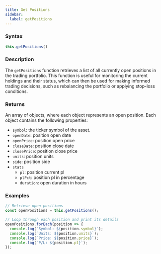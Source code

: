 ```yaml
---
title: Get Positions
sidebar:
  label: getPositions
---
```


### Syntax

```javascript
this.getPositions()
```

### Description


The `getPositions` function retrieves a list of all currently open positions in the trading portfolio. This function is useful for monitoring the current holdings and their status, which can then be used for making informed trading decisions, such as rebalancing the portfolio or applying stop-loss conditions.

### Returns

An array of objects, where each object represents an open position. Each object contains the following properties:

- `symbol`: the ticker symbol of the asset.
- `openDate`: position open date
- `openPrice`: position open price
- `closeDate`: position close date
- `closePrice`: position close price
- `units`: position units
- `side`: position side
- `stats`
  - `pl`: position current pl
  - `plPct`: position pl in percentage
  - `duration`: open duration in hours

### Examples

```javascript
// Retrieve open positions
const openPositions = this.getPositions();

// Loop through each position and print its details
openPositions.forEach(position => {
  console.log(`Symbol: ${position.symbol}`);
  console.log(`Units: ${position.units}`);
  console.log(`Price: ${position.price}`);
  console.log(`P/L: ${position.pl}`);
});
```